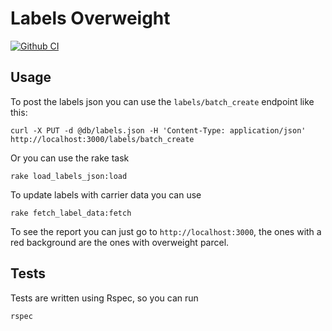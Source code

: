 # Labels Overweight
[![Github CI](https://github.com/abimaelmartell/labels-overweight/workflows/Ruby/badge.svg)](https://github.com/abimaelmartell/labels-overweight/actions)

## Usage

To post the labels json you can use the `labels/batch_create` endpoint like this:

```
curl -X PUT -d @db/labels.json -H 'Content-Type: application/json' http://localhost:3000/labels/batch_create
```

Or you can use the rake task
```
rake load_labels_json:load
```

To update labels with carrier data you can use
```
rake fetch_label_data:fetch
```

To see the report you can just go to `http://localhost:3000`, the ones with a red background are the ones with overweight parcel.

## Tests
Tests are written using Rspec, so you can run

```
rspec
```
